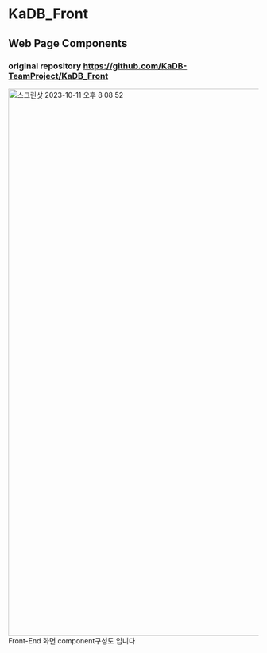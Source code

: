 # KaDB_Front
## Web Page Components
### original repository https://github.com/KaDB-TeamProject/KaDB_Front 
<img width="1100" alt="스크린샷 2023-10-11 오후 8 08 52" src="https://github.com/KaDB-TeamProject/KaDB_Front/assets/93314745/c4d32188-ecef-4ed2-8574-4eacfe551b43">
Front-End 화면 component구성도 입니다



